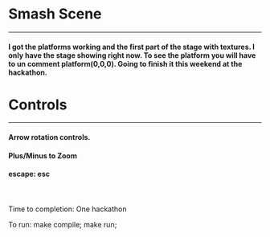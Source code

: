 # Smash Scene
___
#### I got the platforms working and the first part of the stage with textures. I only have the stage showing right now. To see the platform you will have to un comment platform(0,0,0). Going to finish it this weekend at the hackathon.

# Controls
___

#### Arrow rotation controls.
#### Plus/Minus to Zoom
#### escape: esc

<br>
<br>
Time to completion: One hackathon

To run: make compile; make run;

